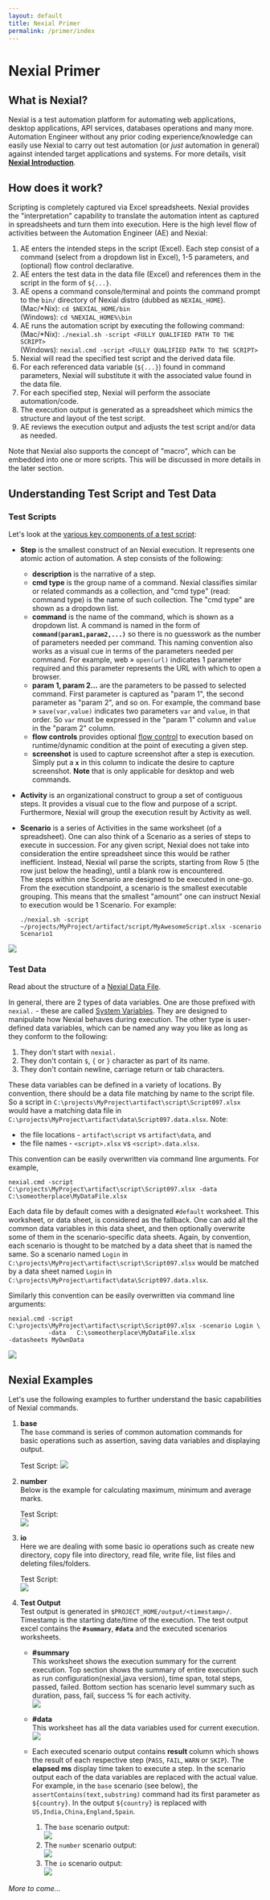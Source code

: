 ```yaml
---
layout: default
title: Nexial Primer
permalink: /primer/index
---
```


# Nexial Primer

## What is Nexial?
Nexial is a test automation platform for automating web applications, desktop applications, API services, databases 
operations and many more. Automation Engineer without any prior coding experience/knowledge can easily use Nexial to 
carry out test automation (or _just_ automation in general) against intended target applications and systems. For more 
details, visit **[Nexial Introduction](https://nexiality.github.io/documentation/userguide/IntroductionAndFAQ)**.


## How does it work?
Scripting is completely captured via Excel spreadsheets. Nexial provides the "interpretation" capability to translate
the automation intent as captured in spreadsheets and turn them into execution. Here is the high level flow of 
activities between the Automation Engineer (AE) and Nexial:
1. AE enters the intended steps in the script (Excel). Each step consist of a command (select from 
   a dropdown list in Excel), 1-5 parameters, and (optional) flow control declarative.
2. AE enters the test data in the data file (Excel) and references them in the script in the form of `${...}`.
3. AE opens a command console/terminal and points the command prompt to the `bin/` directory of Nexial distro (dubbed as 
   `NEXIAL_HOME`).<br/>
   (Mac/*Nix): ```cd $NEXIAL_HOME/bin ``` <br/>
   (Windows): ```cd %NEXIAL_HOME%\bin```
4. AE runs the automation script by executing the following command:<br/>
   (Mac/*Nix): ```./nexial.sh -script <FULLY QUALIFIED PATH TO THE SCRIPT>```<br>
   (Windows): ```nexial.cmd -script <FULLY QUALIFIED PATH TO THE SCRIPT>```
5. Nexial will read the specified test script and the derived data file.
6. For each referenced data variable (`${...}`) found in command parameters, Nexial will substitute it with the 
   associated value found in the data file.
7. For each specified step, Nexial will perform the associate automation/code.
8. The execution output is generated as a spreadsheet which mimics the structure and layout of the test script.
9. AE reviews the execution output and adjusts the test script and/or data as needed.

Note that Nexial also supports the concept of "macro", which can be embedded into one or more scripts. This will be 
discussed in more details in the later section.


## Understanding Test Script and Test Data
### Test Scripts
Let's look at the 
[various key components of a test script](https://nexiality.github.io/documentation/userguide/UnderstandingExcelTemplates#anatomy-of-a-nexial-script):
- **Step** is the smallest construct of an Nexial execution. It represents one atomic action of automation. A step 
  consists of the following:
  - **description** is the narrative of a step.
  - **cmd type** is the group name of a command. Nexial classifies similar or related commands as a collection, and 
    "cmd type" (read: command type) is the name of such collection. The "cmd type" are shown as a dropdown list. 
  - **command** is the name of the command, which is shown as a dropdown list. A command is named in the form of 
    **`command(param1,param2,...)`** so there is no guesswork as the number of parameters needed per command. This 
    naming convention also works as a visual cue in terms of the parameters needed per command. For example,
    web &raquo; `open(url)` indicates 1 parameter required and this parameter represents the URL with which to open a
    browser.  
  - **param 1, param 2...** are the parameters to be passed to selected command. First parameter is captured as 
    "param 1", the second parameter as "param 2", and so on. For example, the command base &raquo; `save(var,value)` 
    indicates two parameters `var` and `value`, in that order. So `var` must be expressed in the  "param 1" column and 
    `value` in the "param 2" column.
  - **flow controls** provides optional [flow control](https://nexiality.github.io/documentation/flowcontrols/) to 
    execution based on runtime/dynamic condition at the point of executing a given step.
  - **screenshot** is used to capture screenshot after a step is execution. Simply put a **`x`** in this column to 
    indicate the desire to capture screenshot. **Note** that is only applicable for desktop and web commands. 

- **Activity** is an organizational construct to group a set of contiguous steps. It provides a visual cue to the flow
  and purpose of a script. Furthermore, Nexial will group the execution result by Activity as well.

- **Scenario** is a series of Activities in the same worksheet (of a spreadsheet). One can also think of a Scenario 
  as a series of steps to execute in succession. For any given script, Nexial does not take into consideration the 
  entire spreadsheet since this would be rather inefficient. Instead, Nexial wil parse the scripts, starting from 
  Row 5 (the row just below the heading), until a blank row is encountered.<br/>
  The steps within one Scenario are designed to be executed in one-go. From the execution standpoint, a scenario is the 
  smallest executable grouping. This means that the smallest "amount" one can instruct Nexial to execution would be 1 
  Scenario. For example:
  ```
  ./nexial.sh -script ~/projects/MyProject/artifact/script/MyAwesomeScript.xlsx -scenario Scenario1
  ``` 

![](https://nexiality.github.io/documentation/userguide/image/undaerstaindingExcel_01.png)


### Test Data
Read about the structure of a 
[Nexial Data File](https://nexiality.github.io/documentation/userguide/UnderstandingExcelTemplates#anatomy-of-a-nexial-data-file).

In general, there are 2 types of data variables. One are those prefixed with `nexial.` - these are called 
[System Variables](https://nexiality.github.io/documentation/systemvars/). They are designed to manipulate how Nexial 
behaves during execution. The other type is user-defined data variables, which can be named any way you like as long as
they conform to the following:
1. They don't start with `nexial.`
2. They don't contain `$`, `{` or `}` character as part of its name.
3. They don't contain newline, carriage return or tab characters.

These data variables can be defined in a variety of locations. By convention, there should be a data file matching by 
name to the script file. So a script in `C:\projects\MyProject\artifact\script\Script097.xlsx` would have a matching
data file in `C:\projects\MyProject\artifact\data\Script097.data.xlsx`. Note:
- the file locations - `artifact\script` vs `artifact\data`, and 
- the file names - `<script>.xlsx` vs `<script>.data.xlsx`. 

This convention can be easily overwritten via command line arguments. For example,
```
nexial.cmd -script C:\projects\MyProject\artifact\script\Script097.xlsx -data C:\someotherplace\MyDataFile.xlsx
```

Each data file by default comes with a designated `#default` worksheet. This worksheet, or data sheet, is considered as
the fallback. One can add all the common data variables in this data sheet, and then optionally overwrite some of them
in the scenario-specific data sheets. Again, by convention, each scenario is thought to be matched by a data sheet that
is named the same. So a scenario named `Login` in `C:\projects\MyProject\artifact\script\Script097.xlsx` would be 
matched by a data sheet named `Login` in `C:\projects\MyProject\artifact\data\Script097.data.xlsx`.

Similarly this convention can be easily overwritten via command line arguments:
```
nexial.cmd -script C:\projects\MyProject\artifact\script\Script097.xlsx -scenario Login \
           -data   C:\someotherplace\MyDataFile.xlsx                    -datasheets MyOwnData
```

![](https://nexiality.github.io/documentation/userguide/image/undaerstaindingExcel_03.png)


## Nexial Examples
Let's use the following examples to further understand the basic capabilities of Nexial commands.
1. **base**<br/>
   The `base` command is series of common automation commands for basic operations such as assertion, saving data 
   variables and displaying output.

   Test Script:
   ![](image/Nexial-Introduction_02.png)

2. **number**<br/>
   Below is the example for calculating maximum, minimum and average marks. 
    
   Test Script:<br/>
   ![](image/Nexial-Introduction_03.png)

3. **io**<br/>
   Here we are dealing with some basic io operations such as create new directory, copy file into directory, read file, 
   write file, list files and deleting files/folders.
        
   Test Script:<br/>
   ![](image/Nexial-Introduction_04.png)

4. **Test Output**<br/>
   Test output is generated in `$PROJECT_HOME/output/<timestamp>/`. Timestamp is the starting date/time of the 
   execution. The test output excel contains the **`#summary`**, **`#data`** and the executed scenarios worksheets. 

   - **#summary**<br/>
     This worksheet shows the execution summary for the current execution. Top section shows the summary of entire 
     execution such as run configuration(nexial,java version), time span, total steps, passed, failed. Bottom section 
     has scenario level summary such as duration, pass, fail, success % for each activity. <br/>
     ![](image/Nexial-Introduction_05.png)

   - **#data**<br/> 
     This worksheet has all the data variables used for current execution.<br/>
     ![](image/Nexial-Introduction_06.png)
    
   - Each executed scenario output contains **result** column which shows the result of each respective step 
     (`PASS`, `FAIL`, `WARN` or `SKIP`). The **elapsed ms** display time taken to execute a step. In the scenario output 
     each of the data variables are replaced with the actual value. For example, in the `base` scenario (see below), 
     the `assertContains(text,substring)` command had its first parameter as `${country}`. In the output `${country}` is 
     replaced with `US,India,China,England,Spain`.

     1. The `base` scenario output:<br/>
        ![](image/Nexial-Introduction_07.png)
     2. The `number` scenario output:<br/>
        ![](image/Nexial-Introduction_08.png)
     3. The `io` scenario output:<br/>
        ![](image/Nexial-Introduction_09.png)

_More to come..._